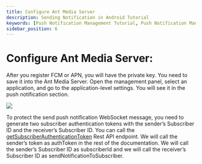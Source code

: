 ```yaml
---
title: Configure Ant Media Server 
description: Sending Notification in Android Tutorial
keywords: [Push Notification Management Tutorial, Push Notification Management, Ant Media Server Documentation, Ant Media Server Tutorials]
sidebar_position: 6
---
```


# Configure Ant Media Server:

After you register FCM or APN, you will have the private key. You need to save it into the Ant Media Server. Open the management panel, select an application, and go to the application-level settings. You will see it in the push notification section.

![](@site/static/img/push-notification-settings.jpg)

To protect the send push notification WebSocket message, you need to generate two subscriber authentication tokens with the sender’s Subscriber ID and the receiver’s Subscriber ID. You can call the [getSubscriberAuthenticationToken](https://antmedia.io/rest/#/default/getSubscriberAuthenticationToken) Rest API endpoint. We will call the sender’s token as authToken in the rest of the documentation. We will call the sender’s Subscriber ID as subscriberId and we will call the receiver’s Subscriber ID as sendNotificationToSubscriber.
